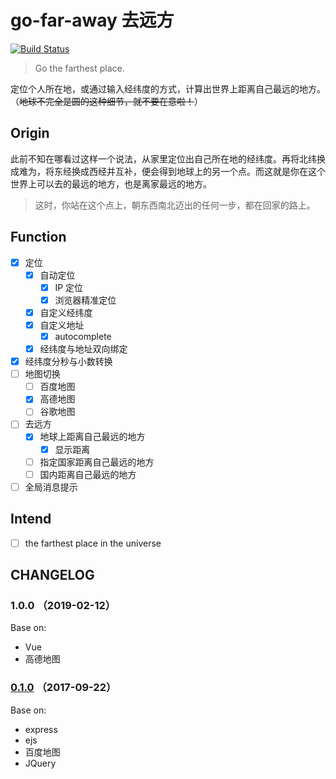 # go-far-away 去远方

[![Build Status](https://travis-ci.com/YunYouJun/go-far-away.svg?branch=master)](https://travis-ci.com/YunYouJun/go-far-away)

> Go the farthest place.

定位个人所在地，或通过输入经纬度的方式，计算出世界上距离自己最远的地方。（~~地球不完全是圆的这种细节，就不要在意啦！~~）

## Origin

此前不知在哪看过这样一个说法，从家里定位出自己所在地的经纬度。再将北纬换成难为，将东经换成西经并互补，便会得到地球上的另一个点。而这就是你在这个世界上可以去的最远的地方，也是离家最远的地方。

> 这时，你站在这个点上，朝东西南北迈出的任何一步，都在回家的路上。

## Function

- [x] 定位
  - [x] 自动定位
    - [x] IP 定位
    - [x] 浏览器精准定位
  - [x] 自定义经纬度
  - [x] 自定义地址
    - [x] autocomplete
  - [x] 经纬度与地址双向绑定
- [x] 经纬度分秒与小数转换
- [ ] 地图切换
  - [ ] 百度地图
  - [x] 高德地图
  - [ ] 谷歌地图
- [ ] 去远方
  - [x] 地球上距离自己最远的地方
    - [x] 显示距离
    <!-- - [ ] 显示连线 -->
  - [ ] 指定国家距离自己最远的地方
  - [ ] 国内距离自己最远的地方
- [ ] 全局消息提示

## Intend

- [ ] the farthest place in the universe

## CHANGELOG

### 1.0.0 （2019-02-12）

Base on:

- Vue
- 高德地图

### [0.1.0](https://github.com/YunYouJun/go-far-away) （2017-09-22）

Base on:

- express
- ejs
- 百度地图
- JQuery
